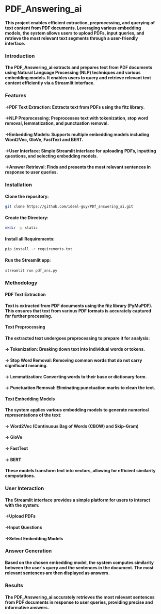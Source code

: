 # PDF_Answering_ai

#### This project enables efficient extraction, preprocessing, and querying of text content from PDF documents. Leveraging various embedding models, the system allows users to upload PDFs, input queries, and retrieve the most relevant text segments through a user-friendly interface.

### Introduction

#### The PDF_Answering_ai extracts and prepares text from PDF documents using Natural Language Processing (NLP) techniques and various embedding models. It enables users to query and retrieve relevant text content efficiently via a Streamlit interface.

### Features

#### ->PDF Text Extraction: Extracts text from PDFs using the fitz library.
#### ->NLP Preprocessing: Preprocesses text with tokenization, stop word removal, lemmatization, and punctuation removal.
#### ->Embedding Models: Supports multiple embedding models including Word2Vec, GloVe, FastText and BERT.
#### ->User Interface: Simple Streamlit interface for uploading PDFs, inputting questions, and selecting embedding models.
#### ->Answer Retrieval: Finds and presents the most relevant sentences in response to user queries.

### Installation

#### Clone the repository: 
```bash
git clone https://github.com/ideal-guy/PDf_answering_ai.git
```

#### Create the Directory:
```bash
mkdir -p static
```

#### Install all Requirements: 
```bash
pip install -r requirements.txt
```

#### Run the Streamlit app:

```bash
streamlit run pdf_ans.py
```

### Methodology

#### PDF Text Extraction
#### Text is extracted from PDF documents using the fitz library (PyMuPDF). This ensures that text from various PDF formats is accurately captured for further processing.

#### Text Preprocessing
#### The extracted text undergoes preprocessing to prepare it for analysis:
#### -> Tokenization: Breaking down text into individual words or tokens.
#### -> Stop Word Removal: Removing common words that do not carry significant meaning.
#### -> Lemmatization: Converting words to their base or dictionary form.
#### -> Punctuation Removal: Eliminating punctuation marks to clean the text.

#### Text Embedding Models
#### The system applies various embedding models to generate numerical representations of the text:
#### -> Word2Vec (Continuous Bag of Words (CBOW) and Skip-Gram)
#### -> GloVe
#### -> FastText
#### -> BERT

#### These models transform text into vectors, allowing for efficient similarity computations.

### User Interaction
#### The Streamlit interface provides a simple platform for users to interact with the system:
#### ->Upload PDFs
#### ->Input Questions
#### ->Select Embedding Models

### Answer Generation
#### Based on the chosen embedding model, the system computes similarity between the user's query and the sentences in the document. The most relevant sentences are then displayed as answers.

### Results
#### The PDF_Answering_ai accurately retrieves the most relevant sentences from PDF documents in response to user queries, providing precise and informative answers.



